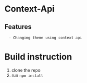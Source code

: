 # Context-Api

##  Features
      - Changing theme using context api

# Build instruction
1.  clone the repo
2.  run `npm install`


<!-- # Project Demo
<a href=""><img src="" title="made at imgflip.com"/></a> -->
